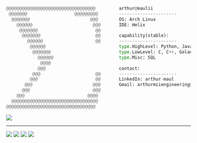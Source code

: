 ```py
@@@@@@@@@@@@@@@@@@@@@@@@@@@@@@@@@@         arthur@maulii                                
 @@@@@@@                  @@@@@@@@@        ----------------------                      
  @@@@@@@                       @@@        OS: Arch Linux                           
    @@@@@@                       @@@       IDE: Helix                            
     @@@@@@@                      @@                                   
      @@@@@@@                     @@       capability(stable):                            
        @@@@@@                    @@       ----------------------                            
         @@@@@@                            type.HighLevel: Python, Javascript, HTML, CSS                          
          @@@@@@@                          type.LowLevel: C, C++, Golang                         
            @@@@@@                         type.Misc: SQL                       
             @@@@                                               
            @@@                            contact:                         
          @@@                     @@       ----------------------                            
         @@@                      @@       LinkedIn: arthur-maul                            
       @@@                       @@@       Gmail: arthurmiiengineering@gmail.com                             
      @@@                        @@@                                   
    @@@                        @@@@                                    
  @@@@@@@@@@@@@@@@@@@@@@@@@@@@@@@@@                                    
@@@@@@@@@@@@@@@@@@@@@@@@@@@@@@@@@@    
```

[![](https://visitcount.itsvg.in/api?id=arthurmaul&icon=5&color=4)](https://visitcount.itsvg.in)

---

![](https://github-readme-stats.vercel.app/api?username=arthurmaul&theme=dark&hide_border=false&include_all_commits=false&count_private=false)
![](https://github-readme-streak-stats.herokuapp.com/?user=arthurmaul&theme=dark&hide_border=false)
![](https://github-readme-stats.vercel.app/api/top-langs/?username=arthurmaul&theme=dark&hide_border=false&include_all_commits=false&count_private=false&layout=compact)
![](https://quotes-github-readme.vercel.app/api?type=horizontal&theme=dark&hide_border=false)

